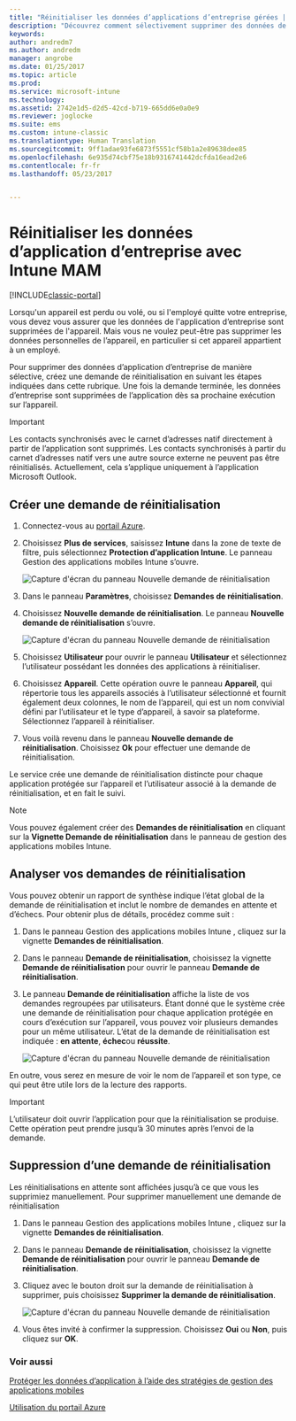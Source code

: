 ```yaml
---
title: "Réinitialiser les données d’applications d’entreprise gérées | Microsoft Docs"
description: "Découvrez comment sélectivement supprimer des données de votre entreprise à partir d’appareils à distance."
keywords: 
author: andredm7
ms.author: andredm
manager: angrobe
ms.date: 01/25/2017
ms.topic: article
ms.prod: 
ms.service: microsoft-intune
ms.technology: 
ms.assetid: 2742e1d5-d2d5-42cd-b719-665dd6e0a0e9
ms.reviewer: joglocke
ms.suite: ems
ms.custom: intune-classic
ms.translationtype: Human Translation
ms.sourcegitcommit: 9ff1adae93fe6873f5551cf58b1a2e89638dee85
ms.openlocfilehash: 6e935d74cbf75e18b9316741442dcfda16ead2e6
ms.contentlocale: fr-fr
ms.lasthandoff: 05/23/2017


---
```


# <a name="wipe-company-app-data-with-intune-mam"></a>Réinitialiser les données d’application d’entreprise avec Intune MAM

[!INCLUDE[classic-portal](../includes/classic-portal.md)]

Lorsqu'un appareil est perdu ou volé, ou si l'employé quitte votre entreprise, vous devez vous assurer que les données de l'application d’entreprise sont supprimées de l'appareil. Mais vous ne voulez peut-être pas supprimer les données personnelles de l’appareil, en particulier si cet appareil appartient à un employé.

Pour supprimer des données d’application d’entreprise de manière sélective, créez une demande de réinitialisation en suivant les étapes indiquées dans cette rubrique. Une fois la demande terminée, les données d’entreprise sont supprimées de l’application dès sa prochaine exécution sur l’appareil.

>[!IMPORTANT]
> Les contacts synchronisés avec le carnet d’adresses natif directement à partir de l’application sont supprimés. Les contacts synchronisés à partir du carnet d’adresses natif vers une autre source externe ne peuvent pas être réinitialisés. Actuellement, cela s’applique uniquement à l’application Microsoft Outlook.

## <a name="create-a-wipe-request"></a>Créer une demande de réinitialisation

1.  Connectez-vous au [portail Azure](https://portal.azure.com).

2.  Choisissez **Plus de services**, saisissez **Intune** dans la zone de texte de filtre, puis sélectionnez **Protection d’application Intune**. Le panneau Gestion des applications mobiles Intune s’ouvre.

    ![Capture d'écran du panneau Nouvelle demande de réinitialisation](../media/AppManagement/wipe-request-mam-main-blade.png)

2.  Dans le panneau **Paramètres**, choisissez **Demandes de réinitialisation**.

3.  Choisissez **Nouvelle demande de réinitialisation**. Le panneau **Nouvelle demande de réinitialisation** s’ouvre.

    ![Capture d'écran du panneau Nouvelle demande de réinitialisation](../media/AppManagement/AzurePortal_MAM_NewWipeRequest.png)

4.  Choisissez **Utilisateur** pour ouvrir le panneau **Utilisateur** et sélectionnez l’utilisateur possédant les données des applications à réinitialiser.

5.  Choisissez **Appareil**. Cette opération ouvre le panneau **Appareil**, qui répertorie tous les appareils associés à l’utilisateur sélectionné et fournit également deux colonnes, le nom de l’appareil, qui est un nom convivial défini par l’utilisateur et le type d’appareil, à savoir sa plateforme. Sélectionnez l’appareil à réinitialiser.

6.  Vous voilà revenu dans le panneau **Nouvelle demande de réinitialisation**. Choisissez **Ok** pour effectuer une demande de réinitialisation. 

Le service crée une demande de réinitialisation distincte pour chaque application protégée sur l’appareil et l’utilisateur associé à la demande de réinitialisation, et en fait le suivi.

>[!NOTE]
> Vous pouvez également créer des **Demandes de réinitialisation** en cliquant sur la **Vignette Demande de réinitialisation** dans le panneau de gestion des applications mobiles Intune.

## <a name="monitor-your-wipe-requests"></a>Analyser vos demandes de réinitialisation

Vous pouvez obtenir un rapport de synthèse indique l’état global de la demande de réinitialisation et inclut le nombre de demandes en attente et d’échecs. Pour obtenir plus de détails, procédez comme suit :

1.  Dans le panneau Gestion des applications mobiles Intune , cliquez sur la vignette **Demandes de réinitialisation**.

2.  Dans le panneau **Demande de réinitialisation**, choisissez la vignette **Demande de réinitialisation** pour ouvrir le panneau **Demande de réinitialisation**.

3.  Le panneau **Demande de réinitialisation** affiche la liste de vos demandes regroupées par utilisateurs. Étant donné que le système crée une demande de réinitialisation pour chaque application protégée en cours d’exécution sur l’appareil, vous pouvez voir plusieurs demandes pour un même utilisateur. L’état de la demande de réinitialisation est indiquée : **en attente**, **échec**ou **réussite**.

    ![Capture d'écran du panneau Nouvelle demande de réinitialisation](../media/AppManagement/wipe-request-status-1.png)

En outre, vous serez en mesure de voir le nom de l’appareil et son type, ce qui peut être utile lors de la lecture des rapports.

>[!IMPORTANT]
> L’utilisateur doit ouvrir l’application pour que la réinitialisation se produise. Cette opération peut prendre jusqu’à 30 minutes après l’envoi de la demande.

## <a name="delete-a-wipe-request"></a>Suppression d’une demande de réinitialisation

Les réinitialisations en attente sont affichées jusqu’à ce que vous les supprimiez manuellement.  Pour supprimer manuellement une demande de réinitialisation

1.  Dans le panneau Gestion des applications mobiles Intune , cliquez sur la vignette **Demandes de réinitialisation**.

2.  Dans le panneau **Demande de réinitialisation**, choisissez la vignette **Demande de réinitialisation** pour ouvrir le panneau **Demande de réinitialisation**.

3.  Cliquez avec le bouton droit sur la demande de réinitialisation à supprimer, puis choisissez **Supprimer la demande de réinitialisation**.

    ![Capture d'écran du panneau Nouvelle demande de réinitialisation](../media/AppManagement/delete-wipe-request.png)

4.  Vous êtes invité à confirmer la suppression. Choisissez **Oui** ou **Non**, puis cliquez sur **OK**.


### <a name="see-also"></a>Voir aussi
[Protéger les données d’application à l’aide des stratégies de gestion des applications mobiles](protect-app-data-using-mobile-app-management-policies-with-microsoft-intune.md)

[Utilisation du portail Azure](azure-portal-for-microsoft-intune-mam-policies.md)

